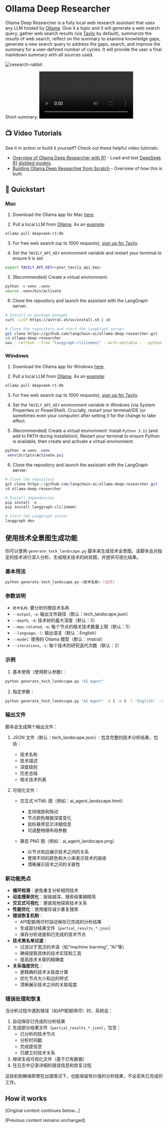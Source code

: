 # Ollama Deep Researcher

Ollama Deep Researcher is a fully local web research assistant that uses any LLM hosted by [Ollama](https://ollama.com/search). Give it a topic and it will generate a web search query, gather web search results (via [Tavily](https://www.tavily.com/) by default), summarize the results of web search, reflect on the summary to examine knowledge gaps, generate a new search query to address the gaps, search, and improve the summary for a user-defined number of cycles. It will provide the user a final markdown summary with all sources used. 

![research-rabbit](https://github.com/user-attachments/assets/4308ee9c-abf3-4abb-9d1e-83e7c2c3f187)

Short summary:
<video src="https://github.com/user-attachments/assets/02084902-f067-4658-9683-ff312cab7944" controls></video>

## 📺 Video Tutorials

See it in action or build it yourself? Check out these helpful video tutorials:
- [Overview of Ollama Deep Researcher with R1](https://www.youtube.com/watch?v=sGUjmyfof4Q) - Load and test [DeepSeek R1](https://api-docs.deepseek.com/news/news250120) [distilled models](https://ollama.com/library/deepseek-r1).
- [Building Ollama Deep Researcher from Scratch](https://www.youtube.com/watch?v=XGuTzHoqlj8) - Overview of how this is built.

## 🚀 Quickstart

### Mac 

1. Download the Ollama app for Mac [here](https://ollama.com/download).

2. Pull a local LLM from [Ollama](https://ollama.com/search). As an [example](https://ollama.com/library/deepseek-r1:8b): 
```bash
ollama pull deepseek-r1:8b
```

3. For free web search (up to 1000 requests), [sign up for Tavily](https://tavily.com/). 

4. Set the `TAVILY_API_KEY` environment variable and restart your terminal to ensure it is set:

```bash
export TAVILY_API_KEY=<your_tavily_api_key>
```

5. (Recommended) Create a virtual environment:
```bash
python -m venv .venv
source .venv/bin/activate
```

6. Clone the repository and launch the assistant with the LangGraph server:

```bash
# Install uv package manager
curl -LsSf https://astral.sh/uv/install.sh | sh

# Clone the repository and start the LangGraph server 
git clone https://github.com/langchain-ai/ollama-deep-researcher.git
cd ollama-deep-researcher
uvx --refresh --from "langgraph-cli[inmem]" --with-editable . --python 3.11 langgraph dev
```

### Windows 

1. Download the Ollama app for Windows [here](https://ollama.com/download).

2. Pull a local LLM from [Ollama](https://ollama.com/search). As an [example](https://ollama.com/library/deepseek-r1:8b): 
```powershell
ollama pull deepseek-r1:8b
```

3. For free web search (up to 1000 requests), [sign up for Tavily](https://tavily.com/). 

4. Set the `TAVILY_API_KEY` environment variable in Windows (via System Properties or PowerShell). Crucially, restart your terminal/IDE (or sometimes even your computer) after setting it for the change to take effect.

5. (Recommended) Create a virtual environment: Install `Python 3.11` (and add to PATH during installation). Restart your terminal to ensure Python is available, then create and activate a virtual environment:

```powershell
python -m venv .venv
.venv\Scripts\Activate.ps1
```

6. Clone the repository and launch the assistant with the LangGraph server:

```powershell
# Clone the repository 
git clone https://github.com/langchain-ai/ollama-deep-researcher.git
cd ollama-deep-researcher

# Install dependencies 
pip install -e .
pip install langgraph-cli[inmem]

# Start the LangGraph server
langgraph dev
```

## 使用技术全景图生成功能

你可以使用 `generate_tech_landscape.py` 脚本来生成技术全景图。该脚本会对指定的技术进行深入分析，生成相关技术的树状图，并提供可视化结果。

### 基本用法

```bash
python generate_tech_landscape.py <技术名称> [选项]
```

### 参数说明

- `技术名称`: 要分析的根技术名称
- `--output`, `-o`: 输出文件路径（默认：tech_landscape.json）
- `--depth`, `-d`: 技术树的最大深度（默认：2）
- `--max-related`, `-m`: 每个节点的相关技术数量上限（默认：5）
- `--language`, `-l`: 输出语言（默认：English）
- `--model`: 使用的 Ollama 模型（默认：mistral）
- `--iterations`, `-i`: 每个技术的研究迭代次数（默认：2）

### 示例

1. 基本使用（使用默认参数）：
```bash
python generate_tech_landscape.py "AI Agent"
```

2. 指定参数：
```bash
python generate_tech_landscape.py "AI Agent" -d 1 -m 3 -l "English" --model mistral --iterations 2
```

### 输出文件

脚本会生成两个输出文件：
1. JSON 文件（默认：tech_landscape.json）：包含完整的技术分析结果，包括：
   - 技术名称
   - 技术描述
   - 深度级别
   - 历史总结
   - 相关技术列表

2. 可视化文件：
   - 交互式 HTML 图（例如：ai_agent_landscape.html）
     * 支持缩放和拖动
     * 节点颜色根据深度变化
     * 鼠标悬停显示详细信息
     * 可调整物理布局参数
   
   - 静态 PNG 图（例如：ai_agent_landscape.png）
     * 以节点和边展示技术之间的关系
     * 使用不同的颜色和大小来表示技术的层级
     * 清晰展示技术之间的关联性

### 新功能亮点

- **循环检测**：避免重复分析相同技术
- **动态搜索优化**：层级越深，搜索结果越精简
- **交互式可视化**：更直观地探索技术关系
- **性能优化**：使用缓存减少重复搜索
- **错误恢复机制**：
  * API配额用尽时自动保存已完成的分析结果
  * 生成部分结果文件（`partial_results_*.json`）
  * 保存分析进度和已完成的技术节点
- **技术黑名单过滤**：
  * 过滤过于宽泛的术语（如"machine learning", "AI"等）
  * 确保提取具体的技术实现和工具
  * 提高技术关联的精确度
- **关系强度优化**：
  * 更精确的技术关联度计算
  * 优化节点大小和边的样式
  * 清晰展示技术之间的关联程度

### 错误处理和恢复

当分析过程中遇到错误（如API配额用尽）时，系统会：

1. 自动保存已完成的分析结果
2. 生成部分结果文件（`partial_results_*.json`），包含：
   - 已分析的技术节点
   - 分析时间戳
   - 完成度信息
   - 已建立的技术关系
3. 继续生成可视化文件（基于已有数据）
4. 在日志中记录详细的错误信息和恢复过程

这些机制确保即使在出错情况下，也能保留有价值的分析结果，不会丢失已完成的工作。

## How it works

[Original content continues below...]

[Previous content remains unchanged]
